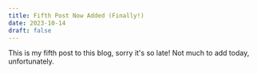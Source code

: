 ```yaml
---
title: Fifth Post Now Added (Finally!)
date: 2023-10-14
draft: false
---
```

This is my fifth post to this blog, sorry it's so late! Not much to add today, unfortunately.
